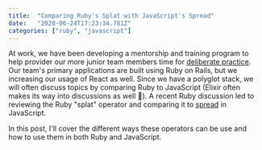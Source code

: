 ```yaml
---
title:  "Comparing Ruby's Splat with JavaScript's Spread"
date:   "2020-06-24T17:23:34.781Z"
categories: ["ruby", "javascript"]
---
```


At work, we have been developing a mentorship and training program to help provider our more junior team members time for [deliberate practice](https://www.calnewport.com/blog/2010/01/06/the-grandmaster-in-the-corner-office-what-the-study-of-chess-experts-teaches-us-about-building-a-remarkable-life/). Our team's primary applications are built using Ruby on Rails, but we increasing our usage of React as well. Since we have a polyglot stack, we will often discuss topics by comparing Ruby to JavaScript (Elixir often makes its way into discussions as well 💜). A recent Ruby discussion led to reviewing the Ruby "splat" operator and comparing it to [spread](https://developer.mozilla.org/en-US/docs/Web/JavaScript/Reference/Operators/Spread_syntax) in JavaScript.

In this post, I'll cover the different ways these operators can be use and how to use them in both Ruby and JavaScript. 
